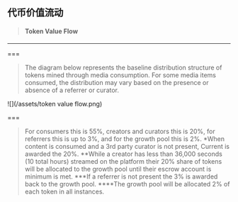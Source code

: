 ## 代币价值流动

> #### Token Value Flow

---

===

> The diagram below represents the baseline distribution structure of tokens mined through media consumption. For some media items consumed, the distribution may vary based on the presence or absence of a referrer or curator.

![](/assets/token value flow.png)

===

> For consumers this is 55%, creators and curators this is 20%, for referrers this is up to 3%, and for the growth pool this is 2%. \*When content is consumed and a 3rd party curator is not present, Current is awarded the 20%. \*\*While a creator has less than 36,000 seconds \(10 total hours\) streamed on the platform their 20% share of tokens will be allocated to the growth pool until their escrow account is minimum is met. \*\*\*If a referrer is not present the 3% is awarded back to the growth pool. \*\*\*\*The growth pool will be allocated 2% of each token in all instances.




